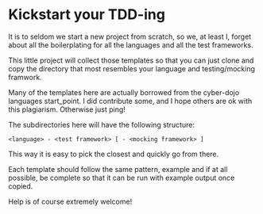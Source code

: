 # Kickstart your TDD-ing

It is to seldom we start a new project from scratch, so we, at least
I, forget about all the boilerplating for all the languages and all
the test frameworks.

This little project will collect those templates so that you can just
clone and copy the directory that most resembles your language and
testing/mocking framwork.

Many of the templates here are actually borrowed from the cyber-dojo
languages start_point. I did contribute some, and I hope others are ok
with this plagiarism. Otherwise just ping!

The subdirectories here will have the following structure:

    <language> - <test framework> [ - <mocking framework> ]

This way it is easy to pick the closest and quickly go from there.

Each template should follow the same pattern, example and if at all
possible, be complete so that it can be run with example output once
copied.

Help is of course extremely welcome!
